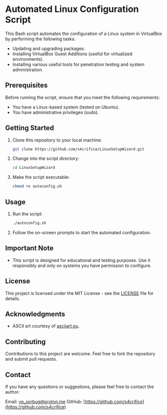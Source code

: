 # Automated Linux Configuration Script

This Bash script automates the configuration of a Linux system in VirtualBox by performing the following tasks:
- Updating and upgrading packages.
- Installing VirtualBox Guest Additions (useful for virtualized environments).
- Installing various useful tools for penetration testing and system administration.

## Prerequisites

Before running the script, ensure that you meet the following requirements:

- You have a Linux-based system (tested on Ubuntu).
- You have administrative privileges (sudo).

## Getting Started

1. Clone this repository to your local machine:

    ```bash
   git clone https://github.com/s4crifice/LinuxSetupWizard.git
    ```

3. Change into the script directory:

    ```bash
    cd LinuxSetupWizard
    ```

4. Make the script executable:

    ```bash
    chmod +x autoconfig.sh
    ```

## Usage

1. Run the script:

    ```bash
    ./autoconfig.sh
    ```

2. Follow the on-screen prompts to start the automated configuration.

## Important Note

- This script is designed for educational and testing purposes. Use it responsibly and only on systems you have permission to configure.

## License

This project is licensed under the MIT License - see the [LICENSE](LICENSE) file for details.

## Acknowledgments

- ASCII art courtesy of [asciiart.eu](https://www.asciiart.eu/).

## Contributing

Contributions to this project are welcome. Feel free to fork the repository and submit pull requests.

## Contact

If you have any questions or suggestions, please feel free to contact the author:

Email: ve_xorbug@proton.me
GitHub: [https://github.com/s4crifice](https://github.com/s4crifice)

